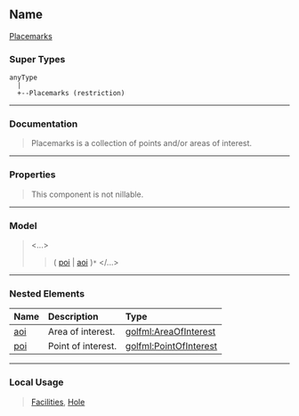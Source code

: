 ## Name ##

[Placemarks](CPlacemarks.md)
### Super Types ###
```
anyType
  |
  +--Placemarks (restriction)
```


---


### Documentation ###


> Placemarks is a collection of points and/or areas of interest.


---



### Properties ###

> This component is not nillable.

---


### Model ###

> <...>
> > ( [poi](CPointOfInterest.md) | [aoi](CAreaOfInterest.md) )`*`
> > </...>

---


### Nested Elements ###

| **Name** | **Description** | **Type** |
|:---------|:----------------|:---------|
| [aoi](CAreaOfInterest.md) |  					Area of interest.				 | [golfml:AreaOfInterest](CAreaOfInterest.md) |
| [poi](CPointOfInterest.md) |  					Point of interest.				 | [golfml:PointOfInterest](CPointOfInterest.md) |


---


### Local Usage ###

> [Facilities](CFacilities.md), [Hole](CHole.md)